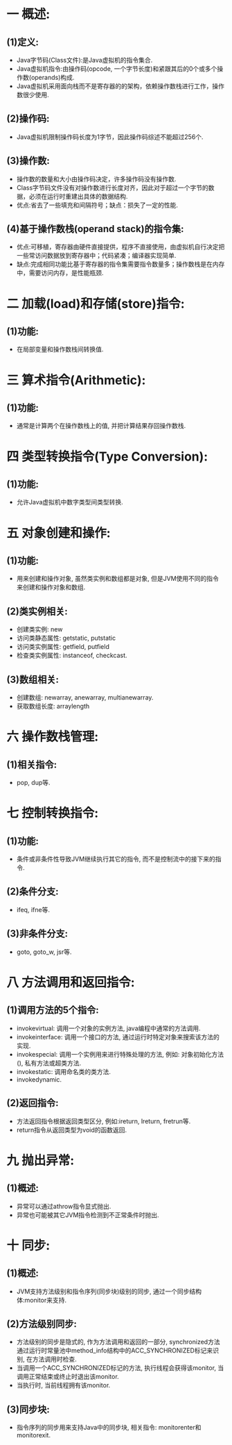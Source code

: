 # 一 概述:
## (1)定义:
- Java字节码(Class文件):是Java虚拟机的指令集合.
- Java虚拟机指令:由操作码(opcode, 一个字节长度)和紧跟其后的0个或多个操作数(operands)构成.
- Java虚拟机采用面向栈而不是寄存器的的架构，依赖操作数栈进行工作，操作数很少使用.

## (2)操作码:
- Java虚拟机限制操作码长度为1字节，因此操作码综述不能超过256个.

## (3)操作数:
- 操作数的数量和大小由操作码决定，许多操作码没有操作数.
- Class字节码文件没有对操作数进行长度对齐，因此对于超过一个字节的数据，必须在运行时重建出具体的数据结构.
- 优点:省去了一些填充和间隔符号；缺点：损失了一定的性能.

## (4)基于操作数栈(operand stack)的指令集:
- 优点:可移植，寄存器由硬件直接提供，程序不直接使用，由虚拟机自行决定把一些常访问数据放到寄存器中；代码紧凑；编译器实现简单.
- 缺点:完成相同功能比基于寄存器的指令集需要指令数量多；操作数栈是在内存中，需要访问内存，是性能瓶颈.

# 二 加载(load)和存储(store)指令:
## (1)功能:
- 在局部变量和操作数栈间转换值.

# 三 算术指令(Arithmetic):
## (1)功能:
- 通常是计算两个在操作数栈上的值, 并把计算结果存回操作数栈.

# 四 类型转换指令(Type Conversion):
## (1)功能:
- 允许Java虚拟机中数字类型间类型转换.

# 五 对象创建和操作:
## (1)功能:
- 用来创建和操作对象, 虽然类实例和数组都是对象, 但是JVM使用不同的指令来创建和操作对象和数组.

## (2)类实例相关:
- 创建类实例: new
- 访问类静态属性: getstatic, putstatic
- 访问类实例属性: getfield, putfield
- 检查类实例属性: instanceof, checkcast.

## (3)数组相关:
- 创建数组: newarray, anewarray, multianewarray.
- 获取数组长度: arraylength

# 六 操作数栈管理:
## (1)相关指令:
- pop, dup等.

# 七 控制转换指令:
## (1)功能:
- 条件或非条件性导致JVM继续执行其它的指令, 而不是控制流中的接下来的指令.

## (2)条件分支:
- ifeq, ifne等.

## (3)非条件分支:
- goto, goto_w, jsr等.

# 八 方法调用和返回指令:
## (1)调用方法的5个指令:
- invokevirtual: 调用一个对象的实例方法, java编程中通常的方法调用.
- invokeinterface: 调用一个接口的方法, 通过运行时特定对象来搜索该方法的实现.
- invokespecial: 调用一个实例用来进行特殊处理的方法, 例如: 对象初始化方法(<init>), 私有方法或超类方法.
- invokestatic: 调用命名类的类方法.
- invokedynamic.

## (2)返回指令:
- 方法返回指令根据返回类型区分, 例如:ireturn, lreturn, fretrun等.
- return指令从返回类型为void的函数返回.

# 九 抛出异常:
## (1)概述:
- 异常可以通过athrow指令显式抛出.
- 异常也可能被其它JVM指令检测到不正常条件时抛出.

# 十 同步:
## (1)概述:
- JVM支持方法级别和指令序列(同步块)级别的同步, 通过一个同步结构体:monitor来支持.

## (2)方法级别同步:
- 方法级别的同步是隐式的, 作为方法调用和返回的一部分, synchronized方法通过运行时常量池中method_info结构中的ACC_SYNCHRONIZED标记来识别, 在方法调用时检查.
- 当调用一个ACC_SYNCHRONIZED标记的方法, 执行线程会获得该monitor, 当调用正常结束或终止时退出该monitor.
- 当执行时, 当前线程拥有该monitor.

## (3)同步块:
- 指令序列的同步用来支持Java中的同步块, 相关指令: monitorenter和monitorexit.